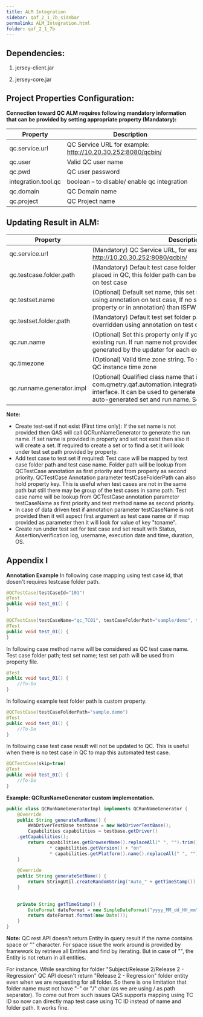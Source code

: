 ```yaml
---
title: ALM Integration
sidebar: qaf_2_1_7b_sidebar
permalink: ALM_Integration.html
folder: qaf_2_1_7b
---
```


## Dependencies:

1. jersey-client.jar

2. jersey-core.jar
 
## Project Properties Configuration:
<b>Connection toward QC ALM requires following mandatory information that can be provided by setting appropriate property (Mandatory):</b>

|Property|Description|
|---------|---------|
|qc.service.url|QC Service URL for example: http://10.20.30.252:8080/qcbin/|
|qc.user|Valid QC user name|
|qc.pwd|QC user password|
|integration.tool.qc|boolean – to disable/ enable qc integration|
|qc.domain|QC Domain name|
|qc.project|QC Project name|

## Updating Result in ALM:

|Property|Description|
|--------|--------|
|qc.service.url|(Mandatory) QC Service URL, for example: http://10.20.30.252:8080/qcbin/|
|qc.testcase.folder.path|(Mandatory) Default test case folder path where the test case are placed in QC, this folder path can be overridden using annotation on test case|
|qc.testset.name|(Optional) Default set name, this set name can be overridden using annotation on test case, If no set name found (either in property or in annotation) than ISFW will generate one.|
|qc.testset.folder.path|(Mandatory) Default test set folder path, this folder path can be overridden using annotation on test case|
|qc.run.name|(Optional) Set this property only if you want to update result for existing run. If run name not provided, Run will automatically generated by the updater for each execution.|
|qc.timezone|(Optional) Valid time zone string. To set date/ time according to QC instance time zone|
|qc.runname.generator.impl|(Optional) Qualified class name that implements com.qmetry.qaf.automation.integration.qc.QCRunNameGenerator interface. It can be used to generate name in custom format for auto-generated set and run name. See Appendix for example|

<b>Note:</b>

 * Create test-set if not exist (First time only): If the set name is not provided then QAS will call QCRunNameGenerator to generate the run name. If set name is provided in property and set not exist then also it will create a set. If required to create a set or to find a set it will look under test set path provided by property.
 * Add test case to test set if required: Test case will be mapped by test case folder path and test case name. Folder path will be lookup from QCTestCase annotation as first priority and from property as second priority. QCTestCase Annotation parameter testCaseFolderPath can also hold property key. This is useful when test cases are not in the same path but still there may be group of the test cases in same path. Test case name will be lookup from QCTestCase annotation parameter testCaseName as first priority and test method name as second priority.
 * In case of data driven test if annotation parameter testCaseName is not provided then it will aspect first argument as test case name or if map provided as parameter then it will look for value of key "tcname".
 * Create run under test set for test case and set result with Status, Assertion/verification log, username, execution date and time, duration, OS.

## Appendix I
<b>Annotation Example</b>
In following case mapping using test case id, that dosen't requires testcase folder path.

```java
@QCTestCase(testCaseId="101")
@Test
public void test_01() {
}
```

```java
@QCTestCase(testCaseName="qc_TC01", testCaseFolderPath="sample/demo", testSetName="Set1", testSetFolderPath="sets/demo")
@Test
public void test_01() {
}
```

In following case method name will be considered as QC test case name. Test case folder path; test set name; test set path will be used from property file.

```java
@Test
public void test_01() {
	//To-Do
}
```

In following example test folder path is custom property.
 
```java
@QCTestCase(testCaseFolderPath="sample.demo")
@Test
public void test_01() {
	//To-Do
}
```

In following case test case result will not be updated to QC. This is useful when there is no test case in QC to map this automated test case.

```java
@QCTestCase(skip=true)
@Test
public void test_01() {
	//To-Do
}
```

<b>Example: QCRunNameGenerator custom implementation.</b>

```java
public class QCRunNameGeneratorImpl implements QCRunNameGenerator {
	@Override
	public String generateRunName() {
	    WebDriverTestBase testbase = new WebDriverTestBase();
	    Capabilities capabilities = testbase.getDriver()
	.getCapabilities();
	    return capabilities.getBrowserName().replaceAll(" ", "").trim()
            	* capabilities.getVersion() + "on"
            	* capabilities.getPlatform().name().replaceAll(" ", "").trim() + "_"+ getTimeStamp();
	}
	 
	@Override
	public String generateSetName() {
	    return StringUtil.createRandomString("Auto_" + getTimeStamp());
	}
	 
	 
	private String getTimeStamp() {
	    DateFormat dateFormat = new SimpleDateFormat("yyyy_MM_dd_HH_mm");
	    return dateFormat.format(new Date());
	}
}
```

<b>Note:</b>
QC rest API doesn't return Entity in query result if the name contains space or "" character. For space issue the work around is provided by framework by retrieve all Entities and find by iterating. But in case of "", the Entity is not return in all entities.

For instance, 
While searching for folder "Subject/Release 2/Release 2 - Regression" QC API doesn't return "Release 2 - Regression" folder entity even when we are requesting for all folder.
So there is one limitation that folder name must not have "-" or "/" char (as we are using / as path separator). 
To come out from such issues QAS supports mapping using TC ID so now can directly map test case using TC ID instead of name and folder path. It works fine.
